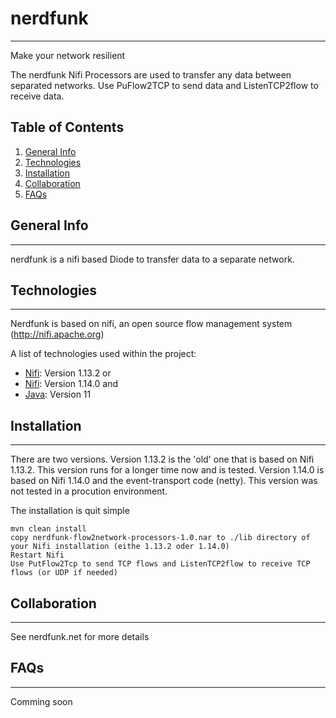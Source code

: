# nerdfunk
 ***
Make your network resilient
 
The nerdfunk Nifi Processors are used to transfer any data between separated networks. Use PuFlow2TCP to send data and ListenTCP2flow to receive data.  
 
## Table of Contents
1. [General Info](#general-info)
2. [Technologies](#technologies)
3. [Installation](#installation)
4. [Collaboration](#collaboration)
5. [FAQs](#faqs)

## General Info
***
nerdfunk is a nifi based Diode to transfer data to a separate network.


## Technologies
***
Nerdfunk is based on nifi, an open source flow management system (http://nifi.apache.org)

A list of technologies used within the project:
* [Nifi](http://nifi.apache.org): Version 1.13.2 or
* [Nifi](http://nifi.apache.org): Version 1.14.0 and
* [Java](https://adoptopenjdk.net): Version 11


## Installation
***
There are two versions. Version 1.13.2 is the 'old' one that is based on Nifi 1.13.2. This version runs for a longer time now and is tested. Version 1.14.0 is based on Nifi 1.14.0 and the event-transport code (netty). This version was not tested in a procution environment.

The installation is quit simple
```
mvn clean install
copy nerdfunk-flow2network-processors-1.0.nar to ./lib directory of your Nifi installation (eithe 1.13.2 oder 1.14.0)
Restart Nifi
Use PutFlow2Tcp to send TCP flows and ListenTCP2flow to receive TCP flows (or UDP if needed)
```

## Collaboration
***
See nerdfunk.net for more details

## FAQs
***
Comming soon

